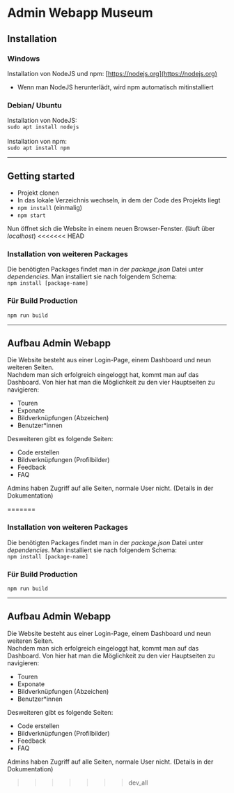 # Admin Webapp Museum
## Installation
### Windows
Installation von NodeJS und npm:  [https://nodejs.org](https://nodejs.org)
- Wenn man NodeJS herunterlädt, wird npm automatisch mitinstalliert

### Debian/ Ubuntu
Installation von NodeJS: \
`sudo apt install nodejs ` \
\
Installation von npm: \
`sudo apt install npm` 

--- 
 ## Getting started
 - Projekt clonen
 - In das lokale Verzeichnis wechseln, in dem der Code des Projekts liegt
 - `npm install` (einmalig)
 - `npm start`
 
 Nun öffnet sich die Website in einem neuen Browser-Fenster. (läuft über _localhost_)
<<<<<<< HEAD

 ### Installation von weiteren Packages
Die benötigten Packages findet man in der _package.json_ Datei unter _dependencies_.
Man installiert sie nach folgendem Schema: \
`npm install [package-name]`

### Für Build Production
`npm run build`


---
## Aufbau Admin Webapp

Die Website besteht aus einer Login-Page, einem Dashboard und neun weiteren Seiten.\
Nachdem man sich erfolgreich eingeloggt hat, kommt man auf das Dashboard.
Von hier hat man die Möglichkeit zu den vier Hauptseiten zu navigieren:
- Touren
- Exponate
- Bildverknüpfungen (Abzeichen)
- Benutzer*innen

Desweiteren gibt es folgende Seiten:
- Code erstellen 
- Bildverknüpfungen (Profilbilder) 
- Feedback
- FAQ


Admins haben Zugriff auf alle Seiten, normale User nicht. 
(Details in der Dokumentation)

=======

 ### Installation von weiteren Packages
Die benötigten Packages findet man in der _package.json_ Datei unter _dependencies_.
Man installiert sie nach folgendem Schema: \
`npm install [package-name]`

### Für Build Production
`npm run build`


---
## Aufbau Admin Webapp

Die Website besteht aus einer Login-Page, einem Dashboard und neun weiteren Seiten.\
Nachdem man sich erfolgreich eingeloggt hat, kommt man auf das Dashboard.
Von hier hat man die Möglichkeit zu den vier Hauptseiten zu navigieren:
- Touren
- Exponate
- Bildverknüpfungen (Abzeichen)
- Benutzer*innen

Desweiteren gibt es folgende Seiten:
- Code erstellen 
- Bildverknüpfungen (Profilbilder) 
- Feedback
- FAQ


Admins haben Zugriff auf alle Seiten, normale User nicht. 
(Details in der Dokumentation)
>>>>>>> dev_all
